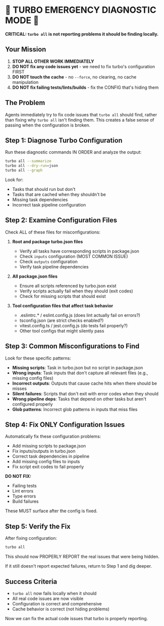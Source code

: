 # 🚨 TURBO EMERGENCY DIAGNOSTIC MODE 🚨

**CRITICAL: `turbo all` is not reporting problems it should be finding locally.**

## Your Mission

1. **STOP ALL OTHER WORK IMMEDIATELY**
2. **DO NOT fix any code issues yet** - we need to fix turbo's configuration FIRST
3. **DO NOT touch the cache** - no `--force`, no clearing, no cache manipulation
4. **DO NOT fix failing tests/lints/builds** - fix the CONFIG that's hiding them

## The Problem

Agents immediately try to fix code issues that `turbo all` should find, rather than fixing why `turbo all` isn't finding them. This creates a false sense of passing when the configuration is broken.

## Step 1: Diagnose Turbo Configuration

Run these diagnostic commands IN ORDER and analyze the output:

```bash
turbo all --summarize
turbo all --dry-run=json
turbo all --graph
```

Look for:

- Tasks that should run but don't
- Tasks that are cached when they shouldn't be
- Missing task dependencies
- Incorrect task pipeline configuration

## Step 2: Examine Configuration Files

Check ALL of these files for misconfigurations:

1. **Root and package turbo.json files**
   - Verify all tasks have corresponding scripts in package.json
   - Check `inputs` configuration (MOST COMMON ISSUE)
   - Check `outputs` configuration
   - Verify task pipeline dependencies

2. **All package.json files**
   - Ensure all scripts referenced by turbo.json exist
   - Verify scripts actually fail when they should (exit codes)
   - Check for missing scripts that should exist

3. **Tool configuration files that affect task behavior**
   - .eslintrc.\* / eslint.config.js (does lint actually fail on errors?)
   - tsconfig.json (are strict checks enabled?)
   - vitest.config.ts / jest.config.js (do tests fail properly?)
   - Other tool configs that might silently pass

## Step 3: Common Misconfigurations to Find

Look for these specific patterns:

- **Missing scripts**: Task in turbo.json but no script in package.json
- **Wrong inputs**: Task inputs that don't capture all relevant files (e.g., missing config files)
- **Incorrect outputs**: Outputs that cause cache hits when there should be misses
- **Silent failures**: Scripts that don't exit with error codes when they should
- **Wrong pipeline deps**: Tasks that depend on other tasks but aren't configured properly
- **Glob patterns**: Incorrect glob patterns in inputs that miss files

## Step 4: Fix ONLY Configuration Issues

Automatically fix these configuration problems:

- Add missing scripts to package.json
- Fix inputs/outputs in turbo.json
- Correct task dependencies in pipeline
- Add missing config files to inputs
- Fix script exit codes to fail properly

**DO NOT FIX:**

- Failing tests
- Lint errors
- Type errors
- Build failures

These MUST surface after the config is fixed.

## Step 5: Verify the Fix

After fixing configuration:

```bash
turbo all
```

This should now PROPERLY REPORT the real issues that were being hidden.

If it still doesn't report expected failures, return to Step 1 and dig deeper.

## Success Criteria

- `turbo all` now fails locally when it should
- All real code issues are now visible
- Configuration is correct and comprehensive
- Cache behavior is correct (not hiding problems)

Now we can fix the actual code issues that turbo is properly reporting.
